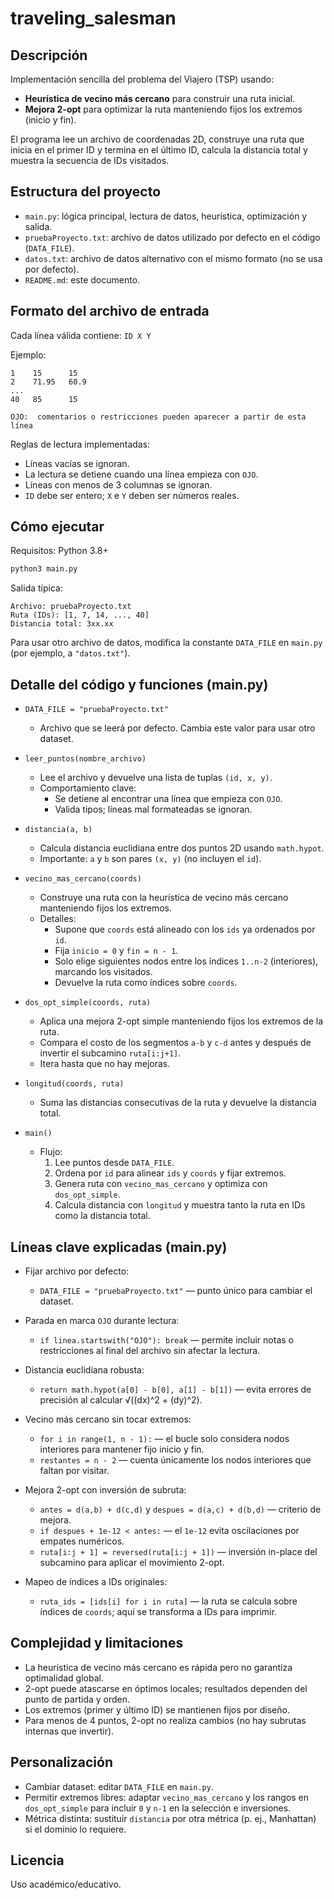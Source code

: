 # traveling_salesman

## Descripción

Implementación sencilla del problema del Viajero (TSP) usando:

- **Heurística de vecino más cercano** para construir una ruta inicial.
- **Mejora 2-opt** para optimizar la ruta manteniendo fijos los extremos (inicio y fin).

El programa lee un archivo de coordenadas 2D, construye una ruta que inicia en el primer ID y termina en el último ID, calcula la distancia total y muestra la secuencia de IDs visitados.

## Estructura del proyecto

- `main.py`: lógica principal, lectura de datos, heurística, optimización y salida.
- `pruebaProyecto.txt`: archivo de datos utilizado por defecto en el código (`DATA_FILE`).
- `datos.txt`: archivo de datos alternativo con el mismo formato (no se usa por defecto).
- `README.md`: este documento.

## Formato del archivo de entrada

Cada línea válida contiene: `ID X Y`

Ejemplo:

```text
1    15      15
2    71.95   60.9
...
40   85      15

OJO:  comentarios o restricciones pueden aparecer a partir de esta línea
```

Reglas de lectura implementadas:

- Líneas vacías se ignoran.
- La lectura se detiene cuando una línea empieza con `OJO`.
- Líneas con menos de 3 columnas se ignoran.
- `ID` debe ser entero; `X` e `Y` deben ser números reales.

## Cómo ejecutar

Requisitos: Python 3.8+

```bash
python3 main.py
```

Salida típica:

```text
Archivo: pruebaProyecto.txt
Ruta (IDs): [1, 7, 14, ..., 40]
Distancia total: 3xx.xx
```

Para usar otro archivo de datos, modifica la constante `DATA_FILE` en `main.py` (por ejemplo, a `"datos.txt"`).

## Detalle del código y funciones (main.py)

- `DATA_FILE = "pruebaProyecto.txt"`

  - Archivo que se leerá por defecto. Cambia este valor para usar otro dataset.

- `leer_puntos(nombre_archivo)`

  - Lee el archivo y devuelve una lista de tuplas `(id, x, y)`.
  - Comportamiento clave:
    - Se detiene al encontrar una línea que empieza con `OJO`.
    - Valida tipos; líneas mal formateadas se ignoran.

- `distancia(a, b)`

  - Calcula distancia euclidiana entre dos puntos 2D usando `math.hypot`.
  - Importante: `a` y `b` son pares `(x, y)` (no incluyen el `id`).

- `vecino_mas_cercano(coords)`

  - Construye una ruta con la heurística de vecino más cercano manteniendo fijos los extremos.
  - Detalles:
    - Supone que `coords` está alineado con los `ids` ya ordenados por `id`.
    - Fija `inicio = 0` y `fin = n - 1`.
    - Solo elige siguientes nodos entre los índices `1..n-2` (interiores), marcando los visitados.
    - Devuelve la ruta como índices sobre `coords`.

- `dos_opt_simple(coords, ruta)`

  - Aplica una mejora 2-opt simple manteniendo fijos los extremos de la ruta.
  - Compara el costo de los segmentos `a-b` y `c-d` antes y después de invertir el subcamino `ruta[i:j+1]`.
  - Itera hasta que no hay mejoras.

- `longitud(coords, ruta)`

  - Suma las distancias consecutivas de la ruta y devuelve la distancia total.

- `main()`
  - Flujo:
    1. Lee puntos desde `DATA_FILE`.
    2. Ordena por `id` para alinear `ids` y `coords` y fijar extremos.
    3. Genera ruta con `vecino_mas_cercano` y optimiza con `dos_opt_simple`.
    4. Calcula distancia con `longitud` y muestra tanto la ruta en IDs como la distancia total.

## Líneas clave explicadas (main.py)

- Fijar archivo por defecto:

  - `DATA_FILE = "pruebaProyecto.txt"` — punto único para cambiar el dataset.

- Parada en marca `OJO` durante lectura:

  - `if linea.startswith("OJO"): break` — permite incluir notas o restricciones al final del archivo sin afectar la lectura.

- Distancia euclidiana robusta:

  - `return math.hypot(a[0] - b[0], a[1] - b[1])` — evita errores de precisión al calcular √((dx)^2 + (dy)^2).

- Vecino más cercano sin tocar extremos:

  - `for i in range(1, n - 1):` — el bucle solo considera nodos interiores para mantener fijo inicio y fin.
  - `restantes = n - 2` — cuenta únicamente los nodos interiores que faltan por visitar.

- Mejora 2-opt con inversión de subruta:

  - `antes = d(a,b) + d(c,d)` y `despues = d(a,c) + d(b,d)` — criterio de mejora.
  - `if despues + 1e-12 < antes:` — el `1e-12` evita oscilaciones por empates numéricos.
  - `ruta[i:j + 1] = reversed(ruta[i:j + 1])` — inversión in-place del subcamino para aplicar el movimiento 2-opt.

- Mapeo de índices a IDs originales:
  - `ruta_ids = [ids[i] for i in ruta]` — la ruta se calcula sobre índices de `coords`; aquí se transforma a IDs para imprimir.

## Complejidad y limitaciones

- La heurística de vecino más cercano es rápida pero no garantiza optimalidad global.
- 2-opt puede atascarse en óptimos locales; resultados dependen del punto de partida y orden.
- Los extremos (primer y último ID) se mantienen fijos por diseño.
- Para menos de 4 puntos, 2-opt no realiza cambios (no hay subrutas internas que invertir).

## Personalización

- Cambiar dataset: editar `DATA_FILE` en `main.py`.
- Permitir extremos libres: adaptar `vecino_mas_cercano` y los rangos en `dos_opt_simple` para incluir `0` y `n-1` en la selección e inversiones.
- Métrica distinta: sustituir `distancia` por otra métrica (p. ej., Manhattan) si el dominio lo requiere.

## Licencia

Uso académico/educativo.
